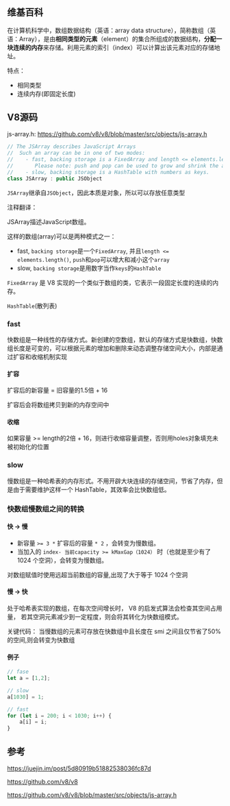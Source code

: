 #

## 维基百科

在计算机科学中，数组数据结构（英语：array data structure），简称数组（英语：Array），是由**相同类型的元素**（element）的集合所组成的数据结构，**分配一块连续的内存**来存储。利用元素的索引（index）可以计算出该元素对应的存储地址。

特点：

- 相同类型
- 连续内存(即固定长度)

## V8源码

js-array.h: <https://github.com/v8/v8/blob/master/src/objects/js-array.h>

```c++
// The JSArray describes JavaScript Arrays
//  Such an array can be in one of two modes:
//    - fast, backing storage is a FixedArray and length <= elements.length();
//       Please note: push and pop can be used to grow and shrink the array.
//    - slow, backing storage is a HashTable with numbers as keys.
class JSArray : public JSObject
```

`JSArray`继承自`JSObject`，因此本质是对象，所以可以存放任意类型

注释翻译：

JSArray描述JavaScript数组。

这样的数组(array)可以是两种模式之一：

- fast, `backing storage`是一个`FixedArray`, 并且`length <= elements.length()`, `push`和`pop`可以增大和减小这个`array`
- slow, `backing storage`是用数字当作`keys`的`HashTable`

`FixedArray` 是 V8 实现的一个类似于数组的类，它表示一段固定长度的连续的内存。

`HashTable`(散列表)

### fast

快数组是一种线性的存储方式。新创建的空数组，默认的存储方式是快数组，快数组长度是可变的，可以根据元素的增加和删除来动态调整存储空间大小，内部是通过扩容和收缩机制实现

#### 扩容

扩容后的新容量 = 旧容量的1.5倍 + 16

扩容后会将数组拷贝到新的内存空间中

#### 收缩

如果容量 >= length的2倍 + 16，则进行收缩容量调整，否则用holes对象填充未被初始化的位置

### slow

慢数组是一种哈希表的内存形式。不用开辟大块连续的存储空间，节省了内存，但是由于需要维护这样一个 HashTable，其效率会比快数组低。

### 快数组慢数组之间的转换

#### 快 -> 慢

- 新容量 `>= 3 *` 扩容后的容量 `* 2` ，会转变为慢数组。
- 当加入的 `index- 当前capacity >= kMaxGap（1024）` 时（也就是至少有了 1024 个空洞），会转变为慢数组。

对数组赋值时使用远超当前数组的容量,出现了大于等于 1024 个空洞

#### 慢 -> 快

处于哈希表实现的数组，在每次空间增长时， V8 的启发式算法会检查其空间占用量， 若其空洞元素减少到一定程度，则会将其转化为快数组模式。

关键代码： 当慢数组的元素可存放在快数组中且长度在 smi 之间且仅节省了50%的空间,则会转变为快数组

#### 例子

```js
// fase
let a = [1,2];

// slow
a[1030] = 1;

// fast
for (let i = 200; i < 1030; i++) {
    a[i] = i;
}
```

## 参考

<https://juejin.im/post/5d80919b51882538036fc87d>

<https://github.com/v8/v8>

<https://github.com/v8/v8/blob/master/src/objects/js-array.h>
